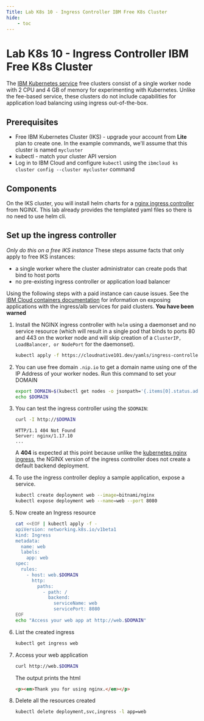 ```yaml
---
Title: Lab K8s 10 - Ingress Controller IBM Free K8s Cluster
hide:
    - toc
---
```


# Lab K8s 10 - Ingress Controller IBM Free K8s Cluster

The [IBM Kubernetes service](https://www.ibm.com/cloud/container-service) free clusters consist of a single worker node with 2 CPU and 4 GB of memory for experimenting with Kubernetes. Unlike the fee-based service, these clusters do not include capabilities for application load balancing using ingress out-of-the-box. 

## Prerequisites

* Free IBM Kubernetes Cluster (IKS) - upgrade your account from **Lite** plan to create one. In the example commands, we'll assume that this cluster is named `mycluster`
* kubectl - match your cluster API version 
* Log in to IBM Cloud and configure `kubectl` using the `ibmcloud ks cluster config --cluster mycluster` command

## Components

On the IKS cluster, you will install helm charts for a [nginx ingress controller](https://github.com/nginxinc/kubernetes-ingress/tree/release-1.7/deployments/helm-chart) from NGINX. This lab already provides the templated yaml files so there is no need to use helm cli.


## Set up the ingress controller

*Only do this on a free IKS instance* These steps assume facts that only apply to free IKS instances:

* a single worker where the cluster administrator can create pods that bind to host ports
* no pre-existing ingress controller or application load balancer

Using the following steps with a paid instance can cause issues. See the [IBM Cloud containers documentation](https://cloud.ibm.com/docs/containers?topic=containers-cs_network_planning) for information on exposing applications with the ingress/alb services for paid clusters. **You have been warned**

1. Install the NGINX ingress controller with `helm` using a daemonset and no service resource (which will result in a single pod that binds to ports 80 and 443 on the worker node and will skip creation of a `ClusterIP, LoadBalancer, or NodePort` for the daemonset).
    ```bash
    kubectl apply -f https://cloudnative101.dev/yamls/ingress-controller/iks-ingress-v1.7.1.yaml
    ```

1. You can use free domain `.nip.io` to get a domain name using one of the IP Address of your worker nodes. Run this command to set your DOMAIN
    ```bash
    export DOMAIN=$(kubectl get nodes -o jsonpath='{.items[0].status.addresses[?(@.type=="ExternalIP")].address}').nip.io
    echo $DOMAIN
    ```
    
1. You can test the ingress controller using the `$DOMAIN`:

    ```bash
    curl -I http://$DOMAIN
    ```
    ```
    HTTP/1.1 404 Not Found
    Server: nginx/1.17.10
    ...
    ```
    
    A **404** is expected at this point because unlike the [kubernetes nginx ingress](https://github.com/kubernetes/ingress-nginx), the NGINX version of the ingress controller does not create a default backend deployment.

1. To use the ingress controller deploy a sample application, expose a service.
    ```bash
    kubectl create deployment web --image=bitnami/nginx
    kubectl expose deployment web --name=web --port 8080
    ```

1. Now create an Ingress resource
    ```bash
    cat <<EOF | kubectl apply -f -
    apiVersion: networking.k8s.io/v1beta1
    kind: Ingress
    metadata:
      name: web
      labels:
        app: web
    spec:
      rules:
        - host: web.$DOMAIN
          http:
            paths:
              - path: /
                backend:
                  serviceName: web
                  servicePort: 8080
    EOF
    echo "Access your web app at http://web.$DOMAIN"
    ```
1. List the created ingress
    ```bash
    kubectl get ingress web
    ```

1. Access your web application
   ```bash
   curl http://web.$DOMAIN
   ```
   The output prints the html
   ```html
   <p><em>Thank you for using nginx.</em></p>
   ```

1. Delete all the resources created
    ```bash
    kubectl delete deployment,svc,ingress -l app=web
    ```

